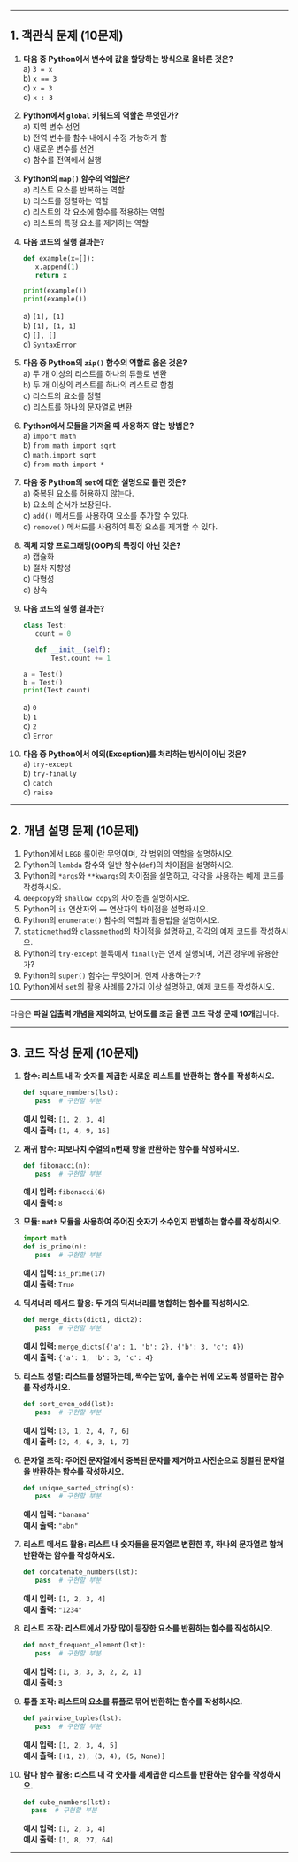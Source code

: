 

---

## 1. 객관식 문제 (10문제)

1. **다음 중 Python에서 변수에 값을 할당하는 방식으로 올바른 것은?**  
   a) `3 = x`  
   b) `x == 3`  
   c) `x = 3`  
   d) `x : 3`

2. **Python에서 `global` 키워드의 역할은 무엇인가?**  
   a) 지역 변수 선언  
   b) 전역 변수를 함수 내에서 수정 가능하게 함  
   c) 새로운 변수를 선언  
   d) 함수를 전역에서 실행

3. **Python의 `map()` 함수의 역할은?**  
   a) 리스트 요소를 반복하는 역할  
   b) 리스트를 정렬하는 역할  
   c) 리스트의 각 요소에 함수를 적용하는 역할  
   d) 리스트의 특정 요소를 제거하는 역할

4. **다음 코드의 실행 결과는?**
   
   ```python
   def example(x=[]):
      x.append(1)
      return x
   
   print(example())
   print(example())
   ```
   
   a) `[1], [1]`  
   b) `[1], [1, 1]`  
   c) `[], []`  
   d) `SyntaxError`

5. **다음 중 Python의 `zip()` 함수의 역할로 옳은 것은?**  
   a) 두 개 이상의 리스트를 하나의 튜플로 변환  
   b) 두 개 이상의 리스트를 하나의 리스트로 합침  
   c) 리스트의 요소를 정렬  
   d) 리스트를 하나의 문자열로 변환

6. **Python에서 모듈을 가져올 때 사용하지 않는 방법은?**  
   a) `import math`  
   b) `from math import sqrt`  
   c) `math.import sqrt`  
   d) `from math import *`

7. **다음 중 Python의 `set`에 대한 설명으로 틀린 것은?**  
   a) 중복된 요소를 허용하지 않는다.  
   b) 요소의 순서가 보장된다.  
   c) `add()` 메서드를 사용하여 요소를 추가할 수 있다.  
   d) `remove()` 메서드를 사용하여 특정 요소를 제거할 수 있다.

8. **객체 지향 프로그래밍(OOP)의 특징이 아닌 것은?**  
   a) 캡슐화  
   b) 절차 지향성  
   c) 다형성  
   d) 상속

9. **다음 코드의 실행 결과는?**
   
   ```python
   class Test:
      count = 0
   
      def __init__(self):
          Test.count += 1
   
   a = Test()
   b = Test()
   print(Test.count)
   ```
   
   a) `0`  
   b) `1`  
   c) `2`  
   d) `Error`

10. **다음 중 Python에서 예외(Exception)를 처리하는 방식이 아닌 것은?**  
    a) `try-except`  
    b) `try-finally`  
    c) `catch`  
    d) `raise`

---

## 2. 개념 설명 문제 (10문제)

1. Python에서 `LEGB` 룰이란 무엇이며, 각 범위의 역할을 설명하시오.
2. Python의 `lambda` 함수와 일반 함수(`def`)의 차이점을 설명하시오.
3. Python의 `*args`와 `**kwargs`의 차이점을 설명하고, 각각을 사용하는 예제 코드를 작성하시오.
4. `deepcopy`와 `shallow copy`의 차이점을 설명하시오.
5. Python의 `is` 연산자와 `==` 연산자의 차이점을 설명하시오.
6. Python의 `enumerate()` 함수의 역할과 활용법을 설명하시오.
7. `staticmethod`와 `classmethod`의 차이점을 설명하고, 각각의 예제 코드를 작성하시오.
8. Python의 `try-except` 블록에서 `finally`는 언제 실행되며, 어떤 경우에 유용한가?
9. Python의 `super()` 함수는 무엇이며, 언제 사용하는가?
10. Python에서 `set`의 활용 사례를 2가지 이상 설명하고, 예제 코드를 작성하시오.

---

다음은 **파일 입출력 개념을 제외하고, 난이도를 조금 올린 코드 작성 문제 10개**입니다.

---

## 3. 코드 작성 문제 (10문제)

1. **함수: 리스트 내 각 숫자를 제곱한 새로운 리스트를 반환하는 함수를 작성하시오.**
   
   ```python
   def square_numbers(lst):
      pass  # 구현할 부분
   ```
   
   **예시 입력:** `[1, 2, 3, 4]`  
   **예시 출력:** `[1, 4, 9, 16]`

2. **재귀 함수: 피보나치 수열의 `n`번째 항을 반환하는 함수를 작성하시오.**
   
   ```python
   def fibonacci(n):
      pass  # 구현할 부분
   ```
   
   **예시 입력:** `fibonacci(6)`  
   **예시 출력:** `8`

3. **모듈: `math` 모듈을 사용하여 주어진 숫자가 소수인지 판별하는 함수를 작성하시오.**
   
   ```python
   import math
   def is_prime(n):
      pass  # 구현할 부분
   ```
   
   **예시 입력:** `is_prime(17)`  
   **예시 출력:** `True`

4. **딕셔너리 메서드 활용: 두 개의 딕셔너리를 병합하는 함수를 작성하시오.**
   
   ```python
   def merge_dicts(dict1, dict2):
      pass  # 구현할 부분
   ```
   
   **예시 입력:** `merge_dicts({'a': 1, 'b': 2}, {'b': 3, 'c': 4})`  
   **예시 출력:** `{'a': 1, 'b': 3, 'c': 4}`

5. **리스트 정렬: 리스트를 정렬하는데, 짝수는 앞에, 홀수는 뒤에 오도록 정렬하는 함수를 작성하시오.**
   
   ```python
   def sort_even_odd(lst):
      pass  # 구현할 부분
   ```
   
   **예시 입력:** `[3, 1, 2, 4, 7, 6]`  
   **예시 출력:** `[2, 4, 6, 3, 1, 7]`

6. **문자열 조작: 주어진 문자열에서 중복된 문자를 제거하고 사전순으로 정렬된 문자열을 반환하는 함수를 작성하시오.**
   
   ```python
   def unique_sorted_string(s):
      pass  # 구현할 부분
   ```
   
   **예시 입력:** `"banana"`  
   **예시 출력:** `"abn"`

7. **리스트 메서드 활용: 리스트 내 숫자들을 문자열로 변환한 후, 하나의 문자열로 합쳐 반환하는 함수를 작성하시오.**
   
   ```python
   def concatenate_numbers(lst):
      pass  # 구현할 부분
   ```
   
   **예시 입력:** `[1, 2, 3, 4]`  
   **예시 출력:** `"1234"`

8. **리스트 조작: 리스트에서 가장 많이 등장한 요소를 반환하는 함수를 작성하시오.**
   
   ```python
   def most_frequent_element(lst):
      pass  # 구현할 부분
   ```
   
   **예시 입력:** `[1, 3, 3, 3, 2, 2, 1]`  
   **예시 출력:** `3`

9. **튜플 조작: 리스트의 요소를 튜플로 묶어 반환하는 함수를 작성하시오.**
   
   ```python
   def pairwise_tuples(lst):
      pass  # 구현할 부분
   ```
   
   **예시 입력:** `[1, 2, 3, 4, 5]`  
   **예시 출력:** `[(1, 2), (3, 4), (5, None)]`

10. **람다 함수 활용: 리스트 내 각 숫자를 세제곱한 리스트를 반환하는 함수를 작성하시오.**
    
    ```python
    def cube_numbers(lst):
      pass  # 구현할 부분
    ```
    
    **예시 입력:** `[1, 2, 3, 4]`  
    **예시 출력:** `[1, 8, 27, 64]`

---
